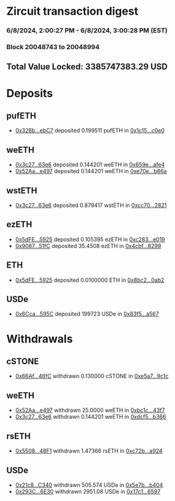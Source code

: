# Zircuit transaction digest
### 6/8/2024, 2:00:27 PM - 6/8/2024, 3:00:28 PM (EST)
### Block 20048743 to 20048994

## Total Value Locked: 3385747383.29 USD

# Deposits
## pufETH
- [0x328b...ebC7](https://etherscan.io/address/0x328b30d35eBA77e8D0c75b716Bb8584Fe4AdebC7) deposited 0.199511 pufETH in [0x1c15...c0e0](https://etherscan.io/tx/0x328b30d35eBA77e8D0c75b716Bb8584Fe4AdebC7)
## weETH
- [0x3c27...63e6](https://etherscan.io/address/0x3c27CCb42B03ac87c039f1b309078C8a152A63e6) deposited 0.144201 weETH in [0x659e...afe4](https://etherscan.io/tx/0x3c27CCb42B03ac87c039f1b309078C8a152A63e6)
- [0x52Aa...e497](https://etherscan.io/address/0x52Aa899454998Be5b000Ad077a46Bbe360F4e497) deposited 0.144201 weETH in [0xe70e...b86a](https://etherscan.io/tx/0x52Aa899454998Be5b000Ad077a46Bbe360F4e497)
## wstETH
- [0x3c27...63e6](https://etherscan.io/address/0x3c27CCb42B03ac87c039f1b309078C8a152A63e6) deposited 0.879417 wstETH in [0xcc70...2821](https://etherscan.io/tx/0x3c27CCb42B03ac87c039f1b309078C8a152A63e6)
## ezETH
- [0x5dFE...5925](https://etherscan.io/address/0x5dFE51618199bbC7BE58Fae83b2CB319BBac5925) deposited 0.105395 ezETH in [0xc283...e019](https://etherscan.io/tx/0x5dFE51618199bbC7BE58Fae83b2CB319BBac5925)
- [0x9087...51fC](https://etherscan.io/address/0x90871c37FE90067E39DD216023C090acCfd051fC) deposited 35.4508 ezETH in [0x4cbf...8299](https://etherscan.io/tx/0x90871c37FE90067E39DD216023C090acCfd051fC)
## ETH
- [0x5dFE...5925](https://etherscan.io/address/0x5dFE51618199bbC7BE58Fae83b2CB319BBac5925) deposited 0.0100000 ETH in [0x8bc2...0ab2](https://etherscan.io/tx/0x5dFE51618199bbC7BE58Fae83b2CB319BBac5925)
## USDe
- [0x6Cca...595C](https://etherscan.io/address/0x6Ccadf32db8549Ef290d9a7F371cb0cB735C595C) deposited 199723 USDe in [0x83f5...a567](https://etherscan.io/tx/0x6Ccadf32db8549Ef290d9a7F371cb0cB735C595C)
# Withdrawals
## cSTONE
- [0x66Af...46fC](https://etherscan.io/address/0x66Af0e128594FD97735b219441bCbf0b001146fC) withdrawn 0.130000 cSTONE in [0xe5a7...9c1c](https://etherscan.io/tx/0x66Af0e128594FD97735b219441bCbf0b001146fC)
## weETH
- [0x52Aa...e497](https://etherscan.io/address/0x52Aa899454998Be5b000Ad077a46Bbe360F4e497) withdrawn 25.0000 weETH in [0xbc1c...43f7](https://etherscan.io/tx/0x52Aa899454998Be5b000Ad077a46Bbe360F4e497)
- [0x3c27...63e6](https://etherscan.io/address/0x3c27CCb42B03ac87c039f1b309078C8a152A63e6) withdrawn 0.144201 weETH in [0xdcf5...b366](https://etherscan.io/tx/0x3c27CCb42B03ac87c039f1b309078C8a152A63e6)
## rsETH
- [0x5508...48F1](https://etherscan.io/address/0x5508aB714AdabE1191EeCa6b1Ba29d7E128548F1) withdrawn 1.47366 rsETH in [0xc72b...a924](https://etherscan.io/tx/0x5508aB714AdabE1191EeCa6b1Ba29d7E128548F1)
## USDe
- [0x21c8...C340](https://etherscan.io/address/0x21c8AE591e5d50659939967B7340178E2d81C340) withdrawn 505.574 USDe in [0x5e7b...b404](https://etherscan.io/tx/0x21c8AE591e5d50659939967B7340178E2d81C340)
- [0x293C...6E30](https://etherscan.io/address/0x293C6937D8D82e05B01335F7B33FBA0c8e256E30) withdrawn 2951.08 USDe in [0x17c1...6597](https://etherscan.io/tx/0x293C6937D8D82e05B01335F7B33FBA0c8e256E30)
